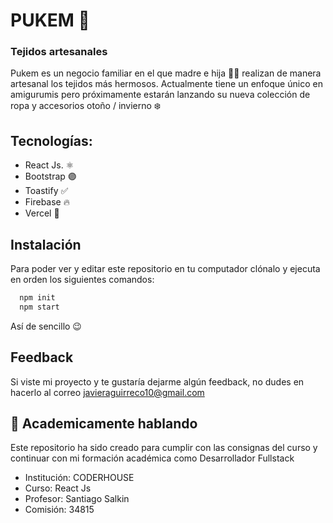 # PUKEM 🧶
### Tejidos artesanales

Pukem es un negocio familiar en el que madre e hija 👩‍👧 realizan de manera artesanal los tejidos más hermosos. Actualmente tiene un enfoque único en amigurumis pero próximamente estarán lanzando su nueva colección de ropa y accesorios otoño / invierno ❄️
## Tecnologías:

- React Js. ⚛️
- Bootstrap 🟣
- Toastify ✅
- Firebase 🔥
- Vercel 🔺



## Instalación

Para poder ver y editar este repositorio en tu computador clónalo y ejecuta en orden los siguientes comandos:

```bash
  npm init
  npm start
```

Así de sencillo 😉
    
## Feedback

Si viste mi proyecto y te gustaría dejarme algún feedback, no dudes en hacerlo al correo javieraguirreco10@gmail.com


## 🚀 Academicamente hablando
Este repositorio ha sido creado para cumplir con las consignas del curso y continuar con mi formación académica como Desarrollador Fullstack

- Institución: CODERHOUSE
- Curso: React Js
- Profesor: Santiago Salkin
- Comisión: 34815
